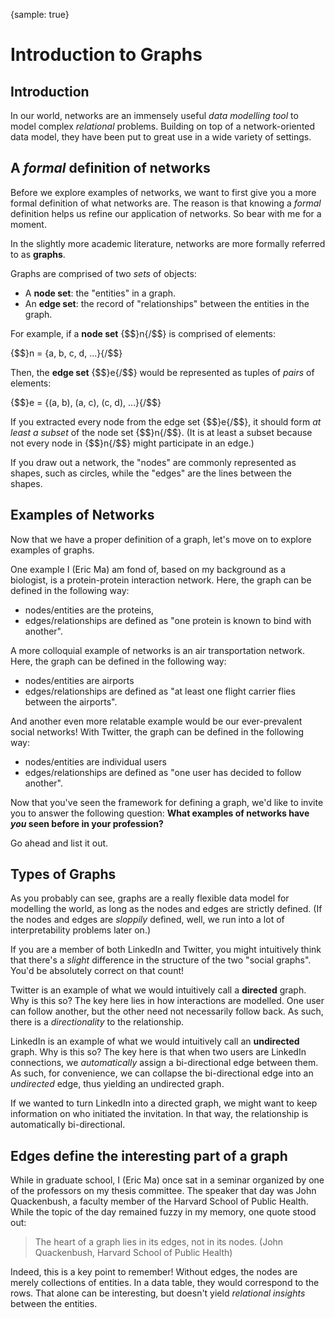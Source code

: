 {sample: true}

# Introduction to Graphs

## Introduction

In our world, networks are an immensely useful _data modelling tool_
to model complex _relational_ problems.
Building on top of a network-oriented data model,
they have been put to great use in a wide variety of settings.

## A _formal_ definition of networks

Before we explore examples of networks,
we want to first give you a more formal definition
of what networks are.
The reason is that knowing a _formal_ definition
helps us refine our application of networks.
So bear with me for a moment.

In the slightly more academic literature,
networks are more formally referred to as **graphs**.

Graphs are comprised of two _sets_ of objects:

- A **node set**: the "entities" in a graph.
- An **edge set**: the record of "relationships" between the entities in the graph.

For example, if a **node set** {$$}n{/$$} is comprised of elements:

{$$}n = \{a, b, c, d, ...\}{/$$}

Then, the **edge set** {$$}e{/$$} would be represented as tuples of _pairs_ of elements:

{$$}e = \{(a, b), (a, c), (c, d), ...\}{/$$}

If you extracted every node from the edge set {$$}e{/$$},
it should form _at least a subset_ of the node set {$$}n{/$$}.
(It is at least a subset because not every node in {$$}n{/$$} might participate in an edge.)

If you draw out a network, the "nodes" are commonly represented as shapes, such as circles,
while the "edges" are the lines between the shapes.

## Examples of Networks

Now that we have a proper definition of a graph,
let's move on to explore examples of graphs.

One example I (Eric Ma) am fond of, based on my background as a biologist,
is a protein-protein interaction network.
Here, the graph can be defined in the following way:

- nodes/entities are the proteins,
- edges/relationships are defined as "one protein is known to bind with another".

A more colloquial example of networks is an air transportation network.
Here, the graph can be defined in the following way:

- nodes/entities are airports
- edges/relationships are defined as "at least one flight carrier flies between the airports".

And another even more relatable example would be our ever-prevalent social networks!
With Twitter, the graph can be defined in the following way:

- nodes/entities are individual users
- edges/relationships are defined as "one user has decided to follow another".

Now that you've seen the framework for defining a graph,
we'd like to invite you to answer the following question:
**What examples of networks have _you_ seen before in your profession?**

Go ahead and list it out.

## Types of Graphs

As you probably can see, graphs are a really flexible data model
for modelling the world,
as long as the nodes and edges are strictly defined.
(If the nodes and edges are _sloppily_ defined,
well, we run into a lot of interpretability problems later on.)

If you are a member of both LinkedIn and Twitter,
you might intuitively think that there's a _slight_ difference
in the structure of the two "social graphs".
You'd be absolutely correct on that count!

Twitter is an example of what we would intuitively call a **directed** graph.
Why is this so?
The key here lies in how interactions are modelled.
One user can follow another, but the other need not necessarily follow back.
As such, there is a _directionality_ to the relationship.

LinkedIn is an example of what we would intuitively call an **undirected** graph.
Why is this so?
The key here is that when two users are LinkedIn connections,
we _automatically_ assign a bi-directional edge between them.
As such, for convenience, we can collapse the bi-directional edge
into an _undirected_ edge,
thus yielding an undirected graph.

If we wanted to turn LinkedIn into a directed graph,
we might want to keep information on who initiated the invitation.
In that way, the relationship is automatically bi-directional.

## Edges define the interesting part of a graph

While in graduate school, I (Eric Ma) once sat in a seminar
organized by one of the professors on my thesis committee.
The speaker that day was John Quackenbush,
a faculty member of the Harvard School of Public Health.
While the topic of the day remained fuzzy in my memory,
one quote stood out:

> The heart of a graph lies in its edges, not in its nodes.
> (John Quackenbush, Harvard School of Public Health)

Indeed, this is a key point to remember!
Without edges, the nodes are merely collections of entities.
In a data table, they would correspond to the rows.
That alone can be interesting,
but doesn't yield _relational insights_ between the entities.
